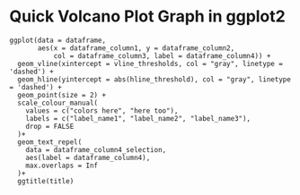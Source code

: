 # Quick Volcano Plot Graph in ggplot2

    ggplot(data = dataframe, 
           aes(x = dataframe_column1, y = dataframe_column2, 
               col = dataframe_column3, label = dataframe_column4)) +
      geom_vline(xintercept = vline_thresholds, col = "gray", linetype = 'dashed') +
      geom_hline(yintercept = abs(hline_threshold), col = "gray", linetype = 'dashed') +
      geom_point(size = 2) +
      scale_colour_manual(
        values = c("colors here", "here too"),
        labels = c("label_name1", "label_name2", "label_name3"),
        drop = FALSE
      )+
      geom_text_repel(
        data = dataframe_column4_selection,
        aes(label = dataframe_column4),
        max.overlaps = Inf
      )+
      ggtitle(title)
  

